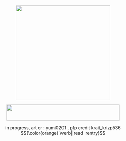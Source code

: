  <div align="center"> <img src="https://files.catbox.moe/46csne.webp" width="300" height="300"/></p>  </div> 
 <div align="center"><img src="https://64.media.tumblr.com/6a31152b717981b705bf5f82dc039ead/6068dd1e79015495-3e/s1280x1920/9698fd15eb866ba21be7e168714ccf5f914e93ca.gifv" width="360" height="50"/></p> 
 <div align="center"> in progress, art cr : yumi0201 , pfp  credit krait_krizp536  </div> 
 <div align="center"> <td>$${\color{orange} \verb||read ‎ rentry}$$</td>
 </div> 


